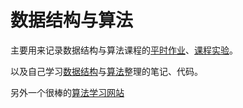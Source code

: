 # 数据结构与算法

主要用来记录数据结构与算法课程的[平时作业](https://github.com/tangyihengsb/datastructure-algorithms/tree/master/after-class-homework)、[课程实验](https://github.com/tangyihengsb/datastructure-algorithms/tree/master/course-experiment)。

以及自己学习[数据结构](https://github.com/tangyihengsb/datastructure-algorithms/tree/master/datastructrue-learning)与[算法](https://github.com/tangyihengsb/datastructure-algorithms/tree/master/algorithms-learning)整理的笔记、代码。

另外一个很棒的[算法学习网站](https://algorithms.tutorialhorizon.com/)

